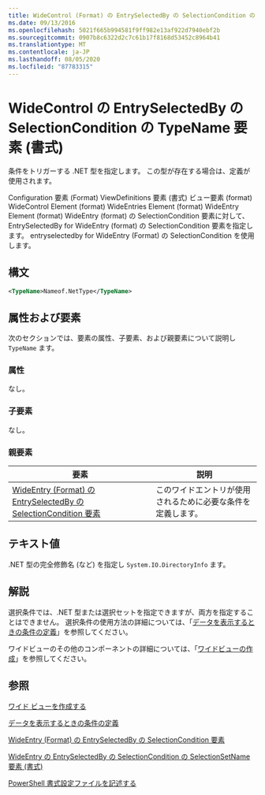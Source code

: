 ```yaml
---
title: WideControl (Format) の EntrySelectedBy の SelectionCondition の TypeName 要素Microsoft Docs
ms.date: 09/13/2016
ms.openlocfilehash: 5021f665b994581f9ff982e13af922d7940ebf2b
ms.sourcegitcommit: 0907b8c6322d2c7c61b17f8168d53452c8964b41
ms.translationtype: MT
ms.contentlocale: ja-JP
ms.lasthandoff: 08/05/2020
ms.locfileid: "87783315"
---
```

# <a name="typename-element-for-selectioncondition-for-entryselectedby-for-widecontrol-format"></a>WideControl の EntrySelectedBy の SelectionCondition の TypeName 要素 (書式)

条件をトリガーする .NET 型を指定します。 この型が存在する場合は、定義が使用されます。

Configuration 要素 (Format) ViewDefinitions 要素 (書式) ビュー要素 (format) WideControl Element (format) WideEntries Element (format) WideEntry Element (format) WideEntry (format) の SelectionCondition 要素に対して、EntrySelectedBy for WideEntry (format) の SelectionCondition 要素を指定します。 entryselectedby for WideEntry (Format) の SelectionCondition を使用します。

## <a name="syntax"></a>構文

```xml
<TypeName>Nameof.NetType</TypeName>
```

## <a name="attributes-and-elements"></a>属性および要素

次のセクションでは、要素の属性、子要素、および親要素について説明し `TypeName` ます。

### <a name="attributes"></a>属性

なし。

### <a name="child-elements"></a>子要素

なし。

### <a name="parent-elements"></a>親要素

|要素|説明|
|-------------|-----------------|
|[WideEntry (Format) の EntrySelectedBy の SelectionCondition 要素](./selectioncondition-element-for-entryselectedby-for-widecontrol-format.md)|このワイドエントリが使用されるために必要な条件を定義します。|

## <a name="text-value"></a>テキスト値

.NET 型の完全修飾名 (など) を指定し `System.IO.DirectoryInfo` ます。

## <a name="remarks"></a>解説

選択条件では、.NET 型または選択セットを指定できますが、両方を指定することはできません。 選択条件の使用方法の詳細については、「[データを表示するときの条件の定義](./defining-conditions-for-displaying-data.md)」を参照してください。

ワイドビューのその他のコンポーネントの詳細については、「[ワイドビューの作成](./creating-a-wide-view.md)」を参照してください。

## <a name="see-also"></a>参照

[ワイド ビューを作成する](./creating-a-wide-view.md)

[データを表示するときの条件の定義](./defining-conditions-for-displaying-data.md)

[WideEntry (Format) の EntrySelectedBy の SelectionCondition 要素](./selectioncondition-element-for-entryselectedby-for-widecontrol-format.md)

[WideEntry の EntrySelectedBy の SelectionCondition の SelectionSetName 要素 (書式)](./selectionsetname-element-for-selectioncondition-for-entryselectedby-for-wideentry-format.md)

[PowerShell 書式設定ファイルを記述する](./writing-a-powershell-formatting-file.md)
